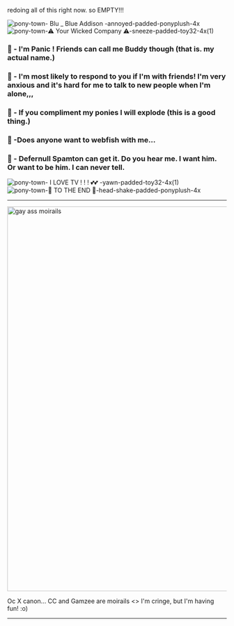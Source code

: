 redoing all of this right now. so EMPTY!!!

![pony-town-  Blu _ Blue Addison  -annoyed-padded-ponyplush-4x](https://github.com/user-attachments/assets/ab29258c-2929-40bf-b2d4-9fd33132b44d)
![pony-town-⚠  Your Wicked Company  ⚠-sneeze-padded-toy32-4x(1)](https://github.com/user-attachments/assets/dff6c426-8eb2-4646-9f50-cb00bdb5f8d4)


### 💙 - I'm Panic ! Friends can call me Buddy though (that is. my actual name.)
### 🩷 - I'm most likely to respond to you if I'm with friends! I'm very anxious and it's hard for me to talk to new people when I'm alone,,,
### 🧡 - If you compliment my ponies I will explode (this is a good thing.)
### 💛 -Does anyone want to webfish with me... 
### 🤍 - Defernull Spamton can get it. Do you hear me. I want him. Or want to be him. I can never tell.


![pony-town-  I LOVE TV ! ! ! 💕💕  -yawn-padded-toy32-4x(1)](https://github.com/user-attachments/assets/9cd28c4e-fcbb-4d89-a229-a8635b6a3d9f)
![pony-town-🩵  TO THE END  💎-head-shake-padded-ponyplush-4x](https://github.com/user-attachments/assets/17d393a9-66e4-4124-9d51-e2a666207c01)

-------------

<img width="960" height="884" alt="gay ass moirails" src="https://github.com/user-attachments/assets/18e79cb5-590c-48a6-b6e2-4b9b735cd9f2" />

Oc X canon... CC and Gamzee are moirails <> 
I'm cringe, but I'm having fun! :o)

-------------
